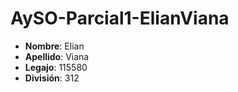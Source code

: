 # AySO-Parcial1-ElianViana

- **Nombre**: Elian
- **Apellido**: Viana
- **Legajo**: 115580
- **División**: 312
